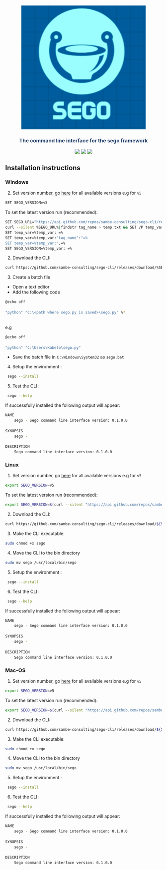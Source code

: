 


<p align="center"><img src="https://raw.githubusercontent.com/sambe-consulting/sego/master/sego/assets/logo.png?token=ASI6IMQLECOW25335IBSGZLAJFVMW" width="400"></p>

<p align="center"><h3 style="color: #193967; text-align: center">The command line interface for the sego framework </h3></p>

<p align="center">
<a href="https://github.com/sambe-consulting/sego-cli/actions/workflows/sego-cli-build.yml"><img src="https://github.com/sambe-consulting/sego-cli/actions/workflows/sego-cli-build.yml/badge.svg"></a>
<a href="https://houndci.com"><img src="https://img.shields.io/badge/Reviewed_by-Hound-8E64B0.svg"></a>
<a href="https://github.com/sambe-consulting/sego-cli/blob/master/LICENSE"><img src="https://img.shields.io/github/license/apache/zookeeper"></a>


</p>


## Installation instructions 

### Windows
2. Set version number, go <a href="https://github.com/sambe-consulting/sego-cli/releases">here<a/> for all available versions e.g for `v5`
```bash 
SET SEGO_VERSION=v5  
```
To set the latest version run (recommended):

```bash
SET SEGO_URL="https://api.github.com/repos/sambe-consulting/sego-cli/releases/latest"
curl --silent %SEGO_URL%|findstr tag_name > temp.txt && SET /P temp_var=<temp.txt
SET temp_var=%temp_var: =% 
SET temp_var=%temp_var:"tag_name":"=% 
SET temp_var=%temp_var:",=% 
SET SEGO_VERSION=%temp_var: =%
```
2. Download the CLI:
```bash
curl https://github.com/sambe-consulting/sego-cli/releases/download/%SEGO_VERSION%/sego -Lo sego.py
```
3. Create a batch file
- Open a text editor 
- Add the following code
```bash
@echo off 

"python" "C:\<path where sego.py is saved>\sego.py" %*
 
```
e.g 

```bash
@echo off 

"python" "C:\Users\Kabelo\sego.py"

```

- Save the batch file in `C:\Windows\System32` as `sego.bat`

4. Setup the environment :
```bash
 sego --install 
```
5. Test the CLI :
```bash
 sego --help  
```
If successfully installed the following output will appear:
```bash
NAME
    sego - Sego command line interface version: 0.1.0.0

SYNOPSIS
    sego -

DESCRIPTION
    Sego command line interface version: 0.1.0.0


```
### Linux
1. Set version number, go <a href="https://github.com/sambe-consulting/sego-cli/releases">here<a/> for all available versions e.g for `v5`
```bash 
export SEGO_VERSION=v5  
```
To set the latest version run (recommended):

```bash
export SEGO_VERSION=$(curl --silent "https://api.github.com/repos/sambe-consulting/sego-cli/releases/latest" | grep -Po '"tag_name": "\K.*?(?=")')
```
2. Download the CLI:
```bash
curl https://github.com/sambe-consulting/sego-cli/releases/download/${SEGO_VERSION}/sego -Lo sego
```
3. Make the CLI executable:

```bash
sudo chmod +x sego 
```

4. Move the CLI to the bin directory

```bash
sudo mv sego /usr/local/bin/sego 
```

5. Setup the environment :
```bash
 sego --install 
```
6. Test the CLI :
```bash
 sego --help  
```
If successfully installed the following output will appear:
```bash
NAME
    sego - Sego command line interface version: 0.1.0.0

SYNOPSIS
    sego -

DESCRIPTION
    Sego command line interface version: 0.1.0.0


```
### Mac-OS
1. Set version number, go <a href="https://github.com/sambe-consulting/sego-cli/releases">here<a/> for all available versions e.g for `v5`
```bash 
export SEGO_VERSION=v5  
```
To set the latest version run (recommended):

```bash
export SEGO_VERSION=$(curl --silent "https://api.github.com/repos/sambe-consulting/sego-cli/releases/latest" | grep -Po '"tag_name": "\K.*?(?=")')
```
2. Download the CLI:
```bash
curl https://github.com/sambe-consulting/sego-cli/releases/download/${SEGO_VERSION}/sego -Lo sego
```
3. Make the CLI executable:

```bash
sudo chmod +x sego 
```

4. Move the CLI to the bin directory

```bash
sudo mv sego /usr/local/bin/sego 
```

5. Setup the environment :
```bash
 sego --install 
```
6. Test the CLI :
```bash
 sego --help  
```
If successfully installed the following output will appear:
```bash
NAME
    sego - Sego command line interface version: 0.1.0.0

SYNOPSIS
    sego -

DESCRIPTION
    Sego command line interface version: 0.1.0.0


```

